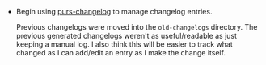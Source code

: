 * Begin using [purs-changelog](https://github.com/purescript-contrib/purescript-up-changelog) to manage changelog entries.

  Previous changelogs were moved into the `old-changelogs` directory.
  The previous generated changelogs weren't as useful/readable as just
  keeping a manual log. I also think this will be easier to track what
  changed as I can add/edit an entry as I make the change itself.
